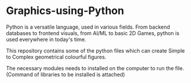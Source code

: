 # Graphics-using-Python

Python is a versatile language, used in various fields. From backend databases to frontend visuals, from AI/ML to basic 2D Games, python is used everywhere in today's time.

This repository contains some of the python files which can create Simple to Complex geometrical colourful figures.

The necessary modules needs to installed on the computer to run the file.  
(Command of libraries to be installed is attached)
